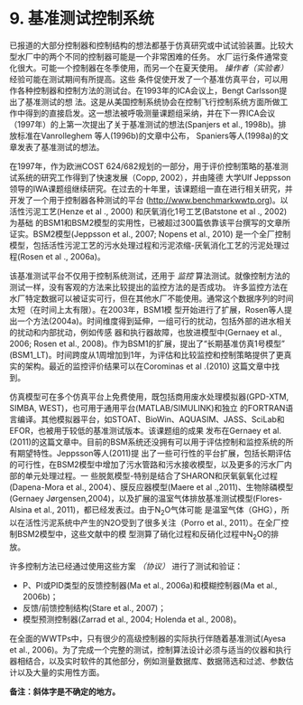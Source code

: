 # 9. 基准测试控制系统

已报道的大部分控制器和控制结构的想法都基于仿真研究或中试试验装置。比较大型水厂中的两个不同的控制器可能是一个非常困难的任务。
水厂运行条件通常变化很大。可能一个控制器在冬季使用，而另一个在夏天使用。 _操作者（实验者）_ 经验可能在测试期间有所提高。这些
条件促使开发了一个基准仿真平台，可以用作各种控制器和控制方法的测试台。在1993年的ICA会议上，Bengt Carlsson提出了基准测试的想
法。这是从美国控制系统协会在控制飞行控制系统方面所做工作中得到的直接启发。这一想法被呼吸测量课题组采纳，并在下一界ICA会议
（1997年）的上第一次提出了关于基准测试的想法(Spanjers et al., 1998b)。排放标准在Vanrolleghem 等人(1996b)的文章中公布，
Spaniers等人(1998a)的文章发表了基准测试的想法。

在1997年，作为欧洲COST 624/682规划的一部分，用于评价控制策略的基准测试系统的研究工作得到了快速发展（Copp, 2002），并由隆德
大学Ulf Jeppsson领导的IWA课题组继续研究。在过去的十年里，该课题组一直在进行相关研究，并开发了一个用于控制器各种测试的平台
(http://www.benchmarkwwtp.org)。以活性污泥工艺(Henze et al ., 2000) 和厌氧消化1号工艺(Batstone et al ., 2002)为基础
的BSM1和BSM2模型的实用性，已被超过300篇依靠该平台撰写的文章所证实。BSM2模型(Jeppsson et al., 2007; Nopens et al., 2010) 
是一个全厂控制模型，包括活性污泥工艺的污水处理过程和污泥浓缩-厌氧消化工艺的污泥处理过程(Rosen et al ., 2006a)。

该基准测试平台不仅用于控制系统测试，还用于 _监控_ 算法测试。就像控制方法的测试一样，没有客观的方法来比较提出的监控方法的是否成功。
许多监控方法在水厂特定数据可以被证实可行，但在其他水厂不能使用。通常这个数据序列的时间太短（在时间上太有限）。在2003年，BSM1模
型开始进行了扩展，Rosen等人提出一个方法(2004a)。时间维度得到延伸，一组可行的扰动，包括外部的进水相关的扰动和内部扰动，例如传感
器和执行器故障，也放进模型中(Gernaey et al., 2006; Rosen et al., 2008)。作为BSM1的扩展，提出了“长期基准仿真1号模型” 
(BSM1_LT)。时间跨度从1周增加到1年，为评估和比较监控和控制策略提供了更真实的架构。最近的监控评价结果可以在Corominas et al .(2010)
这篇文章中找到。

仿真模型可在多个仿真平台上免费使用，既包括商用废水处理模拟器(GPD-XTM, SIMBA, WEST)，也可用于通用平台(MATLAB/SIMULINK)和独立
的FORTRAN语言编译。其他模拟器平台，如STOAT、BioWin、AQUASIM、JASS、SciLab和EFOR，也被用于较低的基准测试版本。该课题组的成果
发布在Gernaey et al. (2011)的这篇文章中。目前的BSM系统还没拥有可以用于评估控制和监控系统的所有期望特性。Jeppsson等人(2011)提
出了一些可行性的平台扩展，包括长期评估的可行性，在BSM2模型中增加了污水管路和污水接收模型，以及更多的污水厂内部的单元处理过程。一
些脱氮模型-特别是结合了SHARON和厌氧氨氧化过程(Dapena-Mora et al., 2004）、膜反应器模型(Maere et al .,2011)、生物除磷模型
(Gernaey Jørgensen,2004)，以及扩展的温室气体排放基准测试模型(Flores-Alsina et al., 2011)，都已经发表过。由于N<sub>2</sub>O气体可能
是温室气体（GHG），所以在活性污泥系统中产生的N2O受到了很多关注（Porro et al., 2011）。在全厂控制BSM2模型中，这些文献中的模
型测算了硝化过程和反硝化过程中N<sub>2</sub>O的排放。

许多控制方法已经通过使用这些方案 _（协议）_ 进行了测试和验证：

* P、PI或PID类型的反馈控制器(Ma et al., 2006a)和模糊控制器(Ma et al., 2006b)；
* 反馈/前馈控制结构(Stare et al., 2007)；
* 模型预测控制器(Zarrad et al., 2004; Holenda et al., 2008)。

在全面的WWTPs中，只有很少的高级控制器的实际执行伴随着基准测试(Ayesa et al., 2006)。为了完成一个完整的测试，控制算法设计必须与适当的仪器和执行器相结合，以及实时软件的其他部分，例如测量数据库、数据筛选和过滤、参数估计以及大量的实用性方面。

**备注：斜体字是不确定的地方。**

